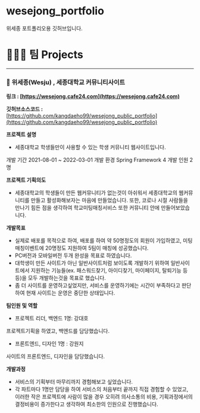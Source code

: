# wesejong_portfolio
위세종 포트폴리오용 깃허브입니다.
# 👩🏻‍💻 팀 Projects

---

### 🏫 **위세종(Wesju) , 세종대학교 커뮤니티사이트**

**링크 : [https://wesejong.cafe24.com](https://wesejong.cafe24.com)** 

**깃허브소스코드 :** [https://github.com/kangdaeho99/wesejong_public_portfolio](https://github.com/kangdaeho99/wesejong_public_portfolio)

**프로젝트 설명** 

- 세종대학교 학생들만이 사용할 수 있는 학생 커뮤니티 웹사이트입니다.


개발 기간 2021-08-01 ~ 2022-03-01 
개발 환경 Spring Framework 4
개발 인원 2명



**프로젝트 기획의도**

- 세종대학교의 학생들이 만든 웹커뮤니티가 없는것이 아쉬워서 세종대학교의 웹커뮤니티를 만들고 활성화해보자는 마음에 만들었습니다. 또한, 코로나 시절 사람들을 만나기 힘든 점을 생각하여 학교미팅매칭서비스 또한 커뮤니티 안에 만들어보았습니다.

**개발목표**

- 실제로 배포를 목적으로 하여, 배포를 하여 약 50명정도의 회원이 가입하였고, 미팅매칭이벤트에 20명정도 지원하여 5팀이 매칭에 성공했습니다.
- PC버전과 모바일버전 두개 완성을 목표로 하였습니다.
- 대학생이 만든 사이트가 아닌 일반사이트처럼 보이도록 개발하기 위하여 일반사이트에서 지원하는 기능들(ex. 패스워드찾기, 아이디찾기, 마이페이지, 탈퇴기능 등등)을 모두 개발하는것을 목표로 했습니다.
- 좀 더 사이트를 운영하고싶었지만, 서비스를 운영하기에는 시간이 부족하다고 판단하여 현재 사이트는 운영은 중단한 상태입니다.

**팀인원 및 역할**

- 프로젝트 리더, 백엔드 1명: 강대호

프로젝트기획을 하였고, 백엔드를 담당했습니다.

- 프론트엔드, 디자인 1명 : 강원지

사이트의 프론트엔드, 디자인을 담당했습니다.

 

**개발과정**

- 서비스의 기획부터 마무리까지 경험해보고 싶었습니다.
- 각 파트마다 1명만 담당을 하여 서비스의 처음부터 끝까지 직접 경험할 수 있었고, 이러한 작은 프로젝트에 사람이 많을 경우 오히려 의사소통의 비용, 기획과정에서의 결정비용이 증가한다고 생각하여 최소한의 인원으로 진행했습니다.
